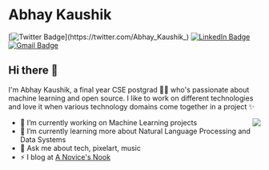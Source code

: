 
# Abhay Kaushik  

[![Twitter Badge](https://img.shields.io/twitter/url?labelColor=blue&color=blue&label=%40Abhay_Kaushik_&logo=twitter&style=for-the-badge&url=https%3A%2F%2Ftwitter.com%2FAbhay_Kaushik_)](https://twitter.com/Abhay_Kaushik_) [![LinkedIn Badge](https://img.shields.io/badge/-grey?logo=linkedin&style=for-the-badge&&labelColor=754ad3&color=754ad3&label=abhay-kaushik)](https://www.linkedin.com/in/abhay-kaushik/) [![Gmail Badge](https://img.shields.io/badge/-grey?logo=gmail&style=for-the-badge&labelColor=orange&color=orange&label=abhay.gyanbharati%40gmail.com)](mailto:abhaygyanbharati@gmail.com)

## Hi there 👋 

<!--
**AbhayKaushik/AbhayKaushik** is a ✨ _special_ ✨ repository because its `README.md` (this file) appears on your GitHub profile.

Here are some ideas to get you started:

- 🔭 I’m currently working on ...
- 🌱 I’m currently learning ...
- 👯 I’m looking to collaborate on ...
- 🤔 I’m looking for help with ...
- 💬 Ask me about ...
- 📫 How to reach me: ...
- 😄 Pronouns: ...
- ⚡ Fun fact: ...
-->

I'm Abhay Kaushik, a final year CSE postgrad :man_technologist: who's passionate about machine learning and open source.
I like to work on different technologies and love it when various technology domains come together in a project ✨

<img align="right" src="http://www.piskelapp.com/static/resources/github_octocat.gif">

- 🔭 I’m currently working on Machine Learning projects
- 🌱 I’m currently learning more about Natural Language Processing and Data Systems
- 💬 Ask me about tech, pixelart, music
- ⚡ I blog at [A Novice's Nook](https://abhaykaushik.github.io)
